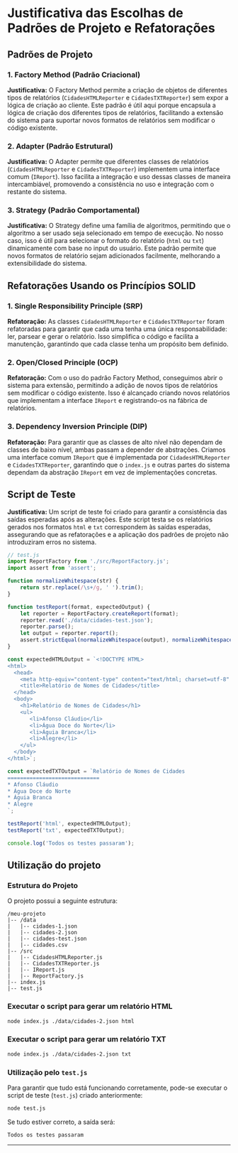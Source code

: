 # Justificativa das Escolhas de Padrões de Projeto e Refatorações

## Padrões de Projeto

### 1. Factory Method (Padrão Criacional)

**Justificativa:**
O Factory Method permite a criação de objetos de diferentes tipos de relatórios (`CidadesHTMLReporter` e `CidadesTXTReporter`) sem expor a lógica de criação ao cliente. Este padrão é útil aqui porque encapsula a lógica de criação dos diferentes tipos de relatórios, facilitando a extensão do sistema para suportar novos formatos de relatórios sem modificar o código existente.

### 2. Adapter (Padrão Estrutural)

**Justificativa:**
O Adapter permite que diferentes classes de relatórios (`CidadesHTMLReporter` e `CidadesTXTReporter`) implementem uma interface comum (`IReport`). Isso facilita a integração e uso dessas classes de maneira intercambiável, promovendo a consistência no uso e integração com o restante do sistema.

### 3. Strategy (Padrão Comportamental)

**Justificativa:**
O Strategy define uma família de algoritmos, permitindo que o algoritmo a ser usado seja selecionado em tempo de execução. No nosso caso, isso é útil para selecionar o formato do relatório (`html` ou `txt`) dinamicamente com base no input do usuário. Este padrão permite que novos formatos de relatório sejam adicionados facilmente, melhorando a extensibilidade do sistema.

## Refatorações Usando os Princípios SOLID

### 1. Single Responsibility Principle (SRP)

**Refatoração:**
As classes `CidadesHTMLReporter` e `CidadesTXTReporter` foram refatoradas para garantir que cada uma tenha uma única responsabilidade: ler, parsear e gerar o relatório. Isso simplifica o código e facilita a manutenção, garantindo que cada classe tenha um propósito bem definido.

### 2. Open/Closed Principle (OCP)

**Refatoração:**
Com o uso do padrão Factory Method, conseguimos abrir o sistema para extensão, permitindo a adição de novos tipos de relatórios sem modificar o código existente. Isso é alcançado criando novos relatórios que implementam a interface `IReport` e registrando-os na fábrica de relatórios.

### 3. Dependency Inversion Principle (DIP)

**Refatoração:**
Para garantir que as classes de alto nível não dependam de classes de baixo nível, ambas passam a depender de abstrações. Criamos uma interface comum `IReport` que é implementada por `CidadesHTMLReporter` e `CidadesTXTReporter`, garantindo que o `index.js` e outras partes do sistema dependam da abstração `IReport` em vez de implementações concretas.

## Script de Teste

**Justificativa:**
Um script de teste foi criado para garantir a consistência das saídas esperadas após as alterações. Este script testa se os relatórios gerados nos formatos `html` e `txt` correspondem às saídas esperadas, assegurando que as refatorações e a aplicação dos padrões de projeto não introduziram erros no sistema.

```js
// test.js
import ReportFactory from './src/ReportFactory.js';
import assert from 'assert';

function normalizeWhitespace(str) {
    return str.replace(/\s+/g, ' ').trim();
}

function testReport(format, expectedOutput) {
    let reporter = ReportFactory.createReport(format);
    reporter.read('./data/cidades-test.json');
    reporter.parse();
    let output = reporter.report();
    assert.strictEqual(normalizeWhitespace(output), normalizeWhitespace(expectedOutput));
}

const expectedHTMLOutput = `<!DOCTYPE HTML>
<html>
  <head>
    <meta http-equiv="content-type" content="text/html; charset=utf-8" />
    <title>Relatório de Nomes de Cidades</title>
  </head>
  <body>
    <h1>Relatório de Nomes de Cidades</h1>
    <ul>
       <li>Afonso Cláudio</li>
       <li>Água Doce do Norte</li>
       <li>Águia Branca</li>
       <li>Alegre</li>
    </ul>
  </body>
</html>`;

const expectedTXTOutput = `Relatório de Nomes de Cidades
=============================
* Afonso Cláudio
* Água Doce do Norte
* Águia Branca
* Alegre
`;

testReport('html', expectedHTMLOutput);
testReport('txt', expectedTXTOutput);

console.log('Todos os testes passaram');
```
## Utilização do projeto

### Estrutura do Projeto

O projeto possui a seguinte estrutura:

```
/meu-projeto
|-- /data
|   |-- cidades-1.json
|   |-- cidades-2.json
|   |-- cidades-test.json
|   |-- cidades.csv
|-- /src
|   |-- CidadesHTMLReporter.js
|   |-- CidadesTXTReporter.js
|   |-- IReport.js
|   |-- ReportFactory.js
|-- index.js
|-- test.js
```

### Executar o script para gerar um relatório HTML

```bash
node index.js ./data/cidades-2.json html
```

### Executar o script para gerar um relatório TXT

```bash
node index.js ./data/cidades-2.json txt
```

### Utilização pelo `test.js`

Para garantir que tudo está funcionando corretamente, pode-se executar o script de teste (`test.js`) criado anteriormente:

```bash
node test.js
```

Se tudo estiver correto, a saída será:

```bash
Todos os testes passaram
```

---